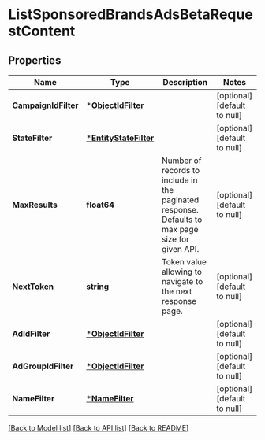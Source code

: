# ListSponsoredBrandsAdsBetaRequestContent

## Properties
Name | Type | Description | Notes
------------ | ------------- | ------------- | -------------
**CampaignIdFilter** | [***ObjectIdFilter**](ObjectIdFilter.md) |  | [optional] [default to null]
**StateFilter** | [***EntityStateFilter**](EntityStateFilter.md) |  | [optional] [default to null]
**MaxResults** | **float64** | Number of records to include in the paginated response. Defaults to max page size for given API. | [optional] [default to null]
**NextToken** | **string** | Token value allowing to navigate to the next response page. | [optional] [default to null]
**AdIdFilter** | [***ObjectIdFilter**](ObjectIdFilter.md) |  | [optional] [default to null]
**AdGroupIdFilter** | [***ObjectIdFilter**](ObjectIdFilter.md) |  | [optional] [default to null]
**NameFilter** | [***NameFilter**](NameFilter.md) |  | [optional] [default to null]

[[Back to Model list]](../README.md#documentation-for-models) [[Back to API list]](../README.md#documentation-for-api-endpoints) [[Back to README]](../README.md)


